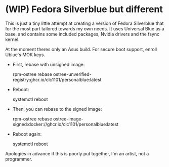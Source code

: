 # (WIP) Fedora Silverblue but different

This is just a tiny little attempt at creating a version of Fedora Silverblue that for the most part tailored towards my own needs. It uses Universal Blue as a base, and contains some included packages, Nvidia drivers and the fsync kernel. 

At the moment theres only an Asus build. For secure boot support, enroll Ublue's MOK keys.

- First, rebase with unsigned image:

  rpm-ostree rebase ostree-unverified-registry:ghcr.io/clc1101/personalblue:latest

- Reboot:

  systemctl reboot

- Then, you can rebase to the signed image:

  rpm-ostree rebase ostree-image-signed:docker://ghcr.io/clc1101/personalblue:latest

- Reboot again:

  systemctl reboot

Apologies in advance if this is poorly put together, I'm an artist, not a programmer.
